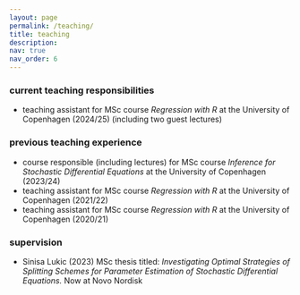 ```yaml
---
layout: page
permalink: /teaching/
title: teaching
description: 
nav: true
nav_order: 6
---
```


<!-- Content -->
<div class="container mt-5">
<h3 id="current-teaching-responsibilities">current teaching responsibilities</h3>
<ul>
  <li>teaching assistant for MSc course <em>Regression with R</em> at the University of Copenhagen (2024/25) (including two guest lectures)</li>
</ul>

<h3 id="previous-teaching-experience">previous teaching experience</h3>
<ul>
  <li>course responsible (including lectures) for MSc course <em>Inference for Stochastic Differential Equations</em> at the University of Copenhagen (2023/24)</li>
  <li>teaching assistant for MSc course <em>Regression with R</em> at the University of Copenhagen (2021/22)</li>
  <li>teaching assistant for MSc course <em>Regression with R</em> at the University of Copenhagen (2020/21)</li>
</ul>

<h3 id="supervision">supervision</h3>
<ul>
  <li>Sinisa Lukic (2023) MSc thesis titled: <em>Investigating Optimal Strategies of Splitting Schemes for Parameter Estimation of Stochastic Differential Equations.</em> Now at Novo Nordisk</li>
</ul>

</div>